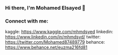 ### Hi there, I'm Mohamed Elsayed 👋


### Connect with me:
kaggle: https://www.kaggle.com/mhmdsyed
linkedin: https://www.linkedin.com/in/mhmdsyd/
twitter: https://twitter.com/Mohamed87489779
behance: https://www.behance.net/euzma216fd81
